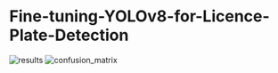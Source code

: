 # Fine-tuning-YOLOv8-for-Licence-Plate-Detection
![results](https://github.com/user-attachments/assets/de561249-c50e-4160-9ba7-327396debb46)
![confusion_matrix](https://github.com/user-attachments/assets/48f34b1d-0540-4e74-bc81-cc6254b80da1)
